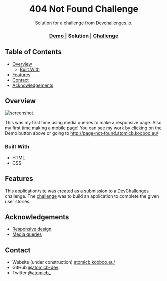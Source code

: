 <!-- Please update value in the {}  -->

<h1 align="center">404 Not Found Challenge</h1>

<div align="center">
   Solution for a challenge from  <a href="http://devchallenges.io" target="_blank">Devchallenges.io</a>.
</div>

<div align="center">
  <h3>
    <a href="http://page-not-found.atomicb.kooboo.eu/">
      Demo
    </a>
    <span> | </span>
      Solution
    <span> | </span>
    <a href="https://devchallenges.io/challenges/wBunSb7FPrIepJZAg0sY">
      Challenge
    </a>
  </h3>
</div>

<!-- TABLE OF CONTENTS -->

## Table of Contents

- [Overview](#overview)
  - [Built With](#built-with)
- [Features](#features)
- [Contact](#contact)
- [Acknowledgements](#acknowledgements)

<!-- OVERVIEW -->

## Overview

![screenshot](https://user-images.githubusercontent.com/16707738/92399059-5716eb00-f132-11ea-8b14-bcacdc8ec97b.png)

This was my first time using media queries to make a responsive page. Also my first time making a mobile page!
You can see my work by clicking on the Demo button above or going to http://page-not-found.atomicb.kooboo.eu/

### Built With

<!-- This section should list any major frameworks that you built your project using. Here are a few examples.-->

- HTML
- CSS

## Features

<!-- List the features of your application or follow the template. Don't share the figma file here :) -->

This application/site was created as a submission to a [DevChallenges](https://devchallenges.io/challenges) challenge. The [challenge](https://devchallenges.io/challenges/wBunSb7FPrIepJZAg0sY) was to build an application to complete the given user stories.


## Acknowledgements

<!-- This section should list any articles or add-ons/plugins that helps you to complete the project. This is optional but it will help you in the future. For exmpale -->

- [Responsive design](https://developer.mozilla.org/en-US/docs/Learn/CSS/CSS_layout/Responsive_Design)
- [Media queries](https://developer.mozilla.org/en-US/docs/Web/CSS/Media_Queries)

## Contact

- Website (under construction) [atomicb.kooboo.eu/](https://{http://www.atomicb.kooboo.eu/})
- GitHub [@atomicb-dev](https://{github.com/atomicb-dev})
- Twitter [@atomicb_](https://{twitter.com/atomicb_})
